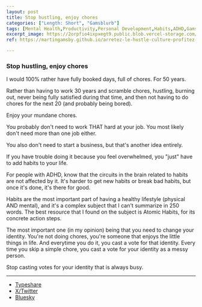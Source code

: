 ```yaml
---
layout: post
title: Stop hustling, enjoy chores
categories: ["Length: Short", "Gamsblurb"]
tags: [Mental Health,Productivity,Personal Development,Habits,ADHD,Gamsblurb]
excerpt_image: https://2orpfio4ixpxegt9.public.blob.vercel-storage.com/blogPost/cm0srl4te0000lc0c80rery4e/preview-image-uIPnYyafTV1aZnpPzmuNeiLEN7g8ro.jpg
ref: https://martingamsby.github.io/arretez-le-hustle-culture-profitez-des-taches-menageres

---
```


### **Stop hustling, enjoy chores**

I would 100% rather have fully booked days, full of chores. For 50 years.

Rather than having to work 30 years and scramble chores, hustling, burning out, never being fully satisfied during that time, and then not having to do chores for the next 20 (and probably being bored).

Enjoy your mundane chores.

You probably don't need to work THAT hard at your job. You most likely don't need more than one job either.

You also don't need to start a business, but that's another idea entirely.

If you have trouble doing it because you feel overwhelmed, you "just" have to add habits to your life.

For people with ADHD, know that the circuits in the brain related to habits are not affected by it. It's harder to get new habits or break bad habits, but once it's done, it's there for good.

Habits are the most important part of having a healthy lifestyle (physical AND mental), and it's a complex subject that I can't summarize in 250 words. The best resource that I found on the subject is Atomic Habits, for its concrete action steps.

The most important one (in my opinion) being that you need to change your identity. You're not doing chores, you're someone that enjoys the little things in life. And everytime you do it, you cast a vote for that identity. Every time you skip a simple chore, you cast a vote for your identity as a messy person.

Stop casting votes for your identity that is always busy.

---

- [Typeshare](https://typeshare.co/martingamsby/posts/stop-hustling-enjoy-chores)
- [X/Twitter](https://x.com/Martin_Gamsby/status/1847270722399338910)
- [Bluesky](https://bsky.app/profile/martingamsby.bsky.social/post/3l6s3pedh6h2e)

